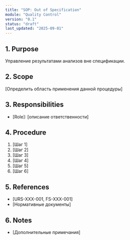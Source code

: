 ```yaml
---
title: "SOP: Out of Specification"
module: "Quality Control"
version: "0.1"
status: "draft"
last_updated: "2025-09-01"
---
```


## 1. Purpose

Управление результатами анализов вне спецификации.

## 2. Scope

[Определить область применения данной процедуры]

## 3. Responsibilities

- [Role]: [описание ответственности]

## 4. Procedure

1. [Шаг 1]
2. [Шаг 2]
3. [Шаг 3]
4. [Шаг 4]
5. [Шаг 5]
6. [Шаг 6]

## 5. References

- [URS-XXX-001, FS-XXX-001]
- [Нормативные документы]

## 6. Notes

- [Дополнительные примечания]
